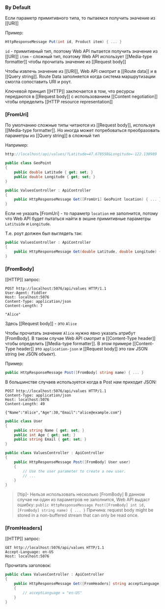 ### By Default
Если параметр примитивного типа, то пытаемся получить значение из [[URI]]

Пример:
```csharp
HttpResponseMessage Put(int id, Product item) { ... }
```

`id` - примитивный тип, поэтому Web API пытается получить значение из [[URI]]
`item` - сложный тип, поэтому Web API использует [[Media-type formatter]] чтобы прочитать значение из [[Request body]]

Чтобы извлечь значение из [[URI]], Web API смотрит в [[Route data]] и в [[Query string]]. Route Data заполняется когда система маршрутизации смогла сопоставить URI и роут.

Ключевой принцип [[HTTP]] заключается в том, что ресурсы передаются в [[Request body]] с использованием [[Content negotiation]] чтобы определить [[HTTP resource representation]]

### [FromUri]
По умолчанию сложные типы читаются из [[Request body]], используя [[Media-type formatter]]. Но иногда может потребоваться преобразовать параметры из [[Query string]] в сложный тип

Например:
```csharp
http://localhost/api/values/?Latitude=47.678558&Longitude=-122.130989

public class GeoPoint
{
    public double Latitude { get; set; } 
    public double Longitude { get; set; }
}

public ValuesController : ApiController
{
    public HttpResponseMessage Get([FromUri] GeoPoint location) { ... }
}
```

Если не указать [FromUri] - то параметр `location` не заполнится, потому что Web API будет пытаться найти в экшне примитивные параметры `Latituide` и `Longitude`.

Т.е. роут должен был выглядеть так:
```csharp
public ValuesController : ApiController
{
    public HttpResponseMessage Get(double Latitude, double Longitude) { ... }
}
```

### [FromBody]

[[HTTP]] запрос:  
```http
POST http://localhost:5076/api/values HTTP/1.1
User-Agent: Fiddler
Host: localhost:5076
Content-Type: application/json
Content-Length: 7

"Alice"
```

Здесь [[Request body]] - это `Alice`

Чтобы прочитать значение `Alice` нужно явно указать атрибут [FromBody]. В таком случае Web 
API смотрит в [[Content-Type header]] чтобы определить [[Media-type formatter]]. В этом примере [[Content-Type header]] это `application-json` и [[Request body]] это raw JSON string (не JSON объект).
 
Пример:
```csharp
public HttpResponseMessage Post([FromBody] string name) { ... }
```

В большинстве случаев используется когда в Post нам приходит JSON:
```http
POST http://localhost:5076/api/values HTTP/1.1
Content-Type: application/json
Host: localhost:5076
Content-Length: 49

{"Name":"Alice","Age":30,"Email":"alice@example.com"}
```

```csharp
public class User
{
    public string Name { get; set; }
    public int Age { get; set; }
    public string Email { get; set; }
}

public class ValuesController : ApiController
{
    public HttpResponseMessage Post([FromBody] User user)
    {
        // Use the user parameter to create a new user.
        // ...
    }
}
```
>[!tip]- Нельзя использовать несколько [FromBody]
> В данном случае ни один из параметров не заполнится, Web API выдаст ошибку:
> `public HttpResponseMessage Post([FromBody] int id, [FromBody] string name) { ... }`
> Причина: request body might be stored in a non-buffered stream that can only be read once.

### [FromHeaders]

[[HTTP]] запрос:
```http
GET http://localhost:5076/api/values HTTP/1.1
Accept-Language: en-US
Host: localhost:5076

```

Прочитать заголовок:

```csharp
public class ValuesController : ApiController
{
    public HttpResponseMessage Get([FromHeaders] string acceptLanguage)
    {
        // acceptLanguage = "en-US"
    }
}
```